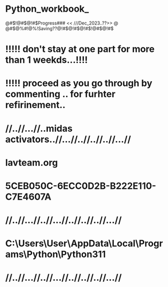 # Python_workbook_
@#$!@#$@!#$Progress### << ///Dec_2023..??>> @ @#$@%#!@%!Saving??@!#$@!#$@!#$!@#$@!#$
# !!!!! don't stay at one part for more than 1 weekds...!!!!
# !!!!! proceed as you go through by commenting .. for furhter refirinement..
# //..//...//..midas activators..//...//..//..//..//...//
# lavteam.org
# 5CEB050C-6ECC0D2B-B222E110-C7E4607A
# //..//...//..//...//..//..//..//...//
# C:\Users\User\AppData\Local\Programs\Python\Python311
# //..//...//..//...//..//..//..//...//

